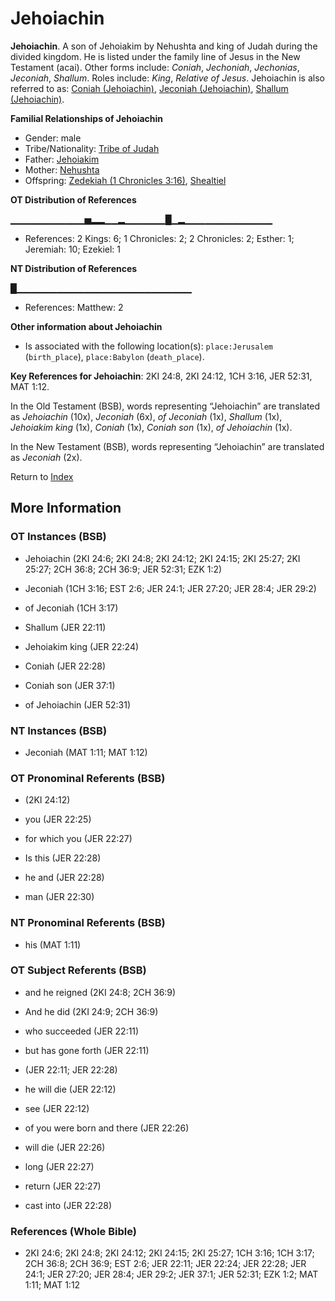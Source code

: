 # Jehoiachin
**Jehoiachin**. 
A son of Jehoiakim by Nehushta and king of Judah during the divided kingdom. He is listed under the family line of Jesus in the New Testament (acai). 
Other forms include: 
*Coniah*, *Jechoniah*, *Jechonias*, *Jeconiah*, *Shallum*. 
Roles include: 
_King_, _Relative of Jesus_. 
Jehoiachin is also referred to as: 
[Coniah (Jehoiachin)](Coniah.md), [Jeconiah (Jehoiachin)](Jechoniah.md), [Shallum (Jehoiachin)](Shallum.md). 




**Familial Relationships of Jehoiachin**


* Gender: male
* Tribe/Nationality: [Tribe of Judah](../../../groups/md/acai/Judah.md)
* Father: [Jehoiakim](Jehoiakim.md)
* Mother: [Nehushta](Nehushta.md)
* Offspring: [Zedekiah (1 Chronicles 3:16)](Zedekiah.4.md), [Shealtiel](Shealtiel.2.md)


**OT Distribution of References**

▁▁▁▁▁▁▁▁▁▁▁▅▂▂▁▁▂▁▁▁▁▁▁█▁▂▁▁▁▁▁▁▁▁▁▁▁▁▁
* References: 2 Kings: 6; 1 Chronicles: 2; 2 Chronicles: 2; Esther: 1; Jeremiah: 10; Ezekiel: 1

**NT Distribution of References**

█▁▁▁▁▁▁▁▁▁▁▁▁▁▁▁▁▁▁▁▁▁▁▁▁▁▁
* References: Matthew: 2





**Other information about Jehoiachin**


* Is associated with the following location(s): 
`place:Jerusalem` (`birth_place`), `place:Babylon` (`death_place`). 


**Key References for Jehoiachin**: 
2KI 24:8, 2KI 24:12, 1CH 3:16, JER 52:31, MAT 1:12. 


In the Old Testament (BSB), words representing “Jehoiachin” are translated as 
*Jehoiachin* (10x), *Jeconiah* (6x), *of Jeconiah* (1x), *Shallum* (1x), *Jehoiakim king* (1x), *Coniah* (1x), *Coniah son* (1x), *of Jehoiachin* (1x). 


In the New Testament (BSB), words representing “Jehoiachin” are translated as 
*Jeconiah* (2x). 


Return to [Index](00-Index.md)

## More Information

### OT Instances (BSB)

* Jehoiachin (2KI 24:6; 2KI 24:8; 2KI 24:12; 2KI 24:15; 2KI 25:27; 2KI 25:27; 2CH 36:8; 2CH 36:9; JER 52:31; EZK 1:2)

* Jeconiah (1CH 3:16; EST 2:6; JER 24:1; JER 27:20; JER 28:4; JER 29:2)

* of Jeconiah (1CH 3:17)

* Shallum (JER 22:11)

* Jehoiakim king (JER 22:24)

* Coniah (JER 22:28)

* Coniah son (JER 37:1)

* of Jehoiachin (JER 52:31)



### NT Instances (BSB)

* Jeconiah (MAT 1:11; MAT 1:12)



### OT Pronominal Referents (BSB)

*  (2KI 24:12)

* you (JER 22:25)

* for which you (JER 22:27)

* Is this (JER 22:28)

* he and (JER 22:28)

* man (JER 22:30)



### NT Pronominal Referents (BSB)

* his (MAT 1:11)



### OT Subject Referents (BSB)

* and he reigned (2KI 24:8; 2CH 36:9)

* And he did (2KI 24:9; 2CH 36:9)

* who succeeded (JER 22:11)

* but has gone forth (JER 22:11)

*  (JER 22:11; JER 22:28)

* he will die (JER 22:12)

* see (JER 22:12)

* of you were born and there (JER 22:26)

* will die (JER 22:26)

* long (JER 22:27)

* return (JER 22:27)

* cast into (JER 22:28)



### References (Whole Bible)

* 2KI 24:6; 2KI 24:8; 2KI 24:12; 2KI 24:15; 2KI 25:27; 1CH 3:16; 1CH 3:17; 2CH 36:8; 2CH 36:9; EST 2:6; JER 22:11; JER 22:24; JER 22:28; JER 24:1; JER 27:20; JER 28:4; JER 29:2; JER 37:1; JER 52:31; EZK 1:2; MAT 1:11; MAT 1:12



